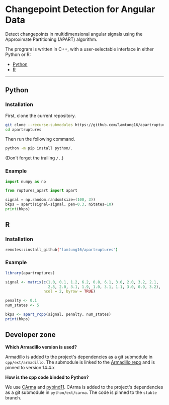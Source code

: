 # Changepoint Detection for Angular Data

Detect changepoints in multidimensional angular signals using the Approximate Partitioning (APART) algorithm.

The program is written in C++, with a user-selectable interface in either Python or R:
- [Python](#python)
- [R](#r)

---

## Python

### Installation

First, clone the current repository.

```bash
git clone --recurse-submodules https://github.com/lamtung16/apartruptures.git
cd apartruptures
```

Then run the following command.

```bash
python -m pip install python/.
```

(Don't forget the trailing `/.`.)

### Example

```Python
import numpy as np

from ruptures_apart import apart

signal = np.random.random(size=(100, 3))
bkps = apart(signal=signal, pen=0.3, nStates=10)
print(bkps)
```



## R

### Installation

```bash
remotes::install_github("lamtung16/apartruptures")
```

### Example
```R
library(apartruptures)

signal <- matrix(c(1.0, 0.1, 1.2, 6.2, 0.8, 6.1, 3.0, 2.0, 3.2, 2.1,
                   2.8, 2.0, 3.1, 1.9, 1.0, 3.1, 1.1, 3.0, 0.9, 3.2),
                 ncol = 2, byrow = TRUE)

penalty <- 0.1
num_states <- 5

bkps <- apart_rcpp(signal, penalty, num_states)
print(bkps)
```


## Developer zone

**Which Armadillo version is used?**

Armadillo is added to the project's dependencies as a git submodule in `cpp/ext/armadillo`.
The submodule is linked to the [Armadillo repo](https://gitlab.com/conradsnicta/armadillo-code) and is pinned to version 14.4.x

**How is the cpp code binded to Python?**

We use [CArma](https://github.com/RUrlus/carma) and [pybind11](https://github.com/pybind/pybind11).
CArma is added to the project's dependencies as a git submodule in `python/ext/carma`.
The code is pinned to the `stable` branch.

